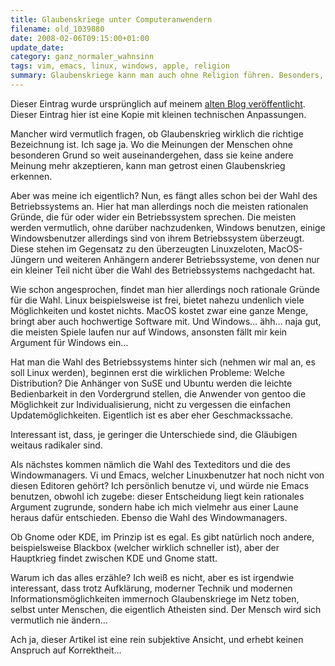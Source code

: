 ```yaml
---
title: Glaubenskriege unter Computeranwendern
filename: old_1039880
date: 2008-02-06T09:15:00+01:00
update_date:
category: ganz_normaler_wahnsinn
tags: vim, emacs, linux, windows, apple, religion
summary: Glaubenskriege kann man auch ohne Religion führen. Besonders, wenn es um Computer geht.
---
```

Dieser Eintrag wurde ursprünglich auf meinem [alten Blog veröffentlicht](https://stu.blogger.de/stories/1039880/). Dieser Eintrag hier ist eine Kopie mit kleinen technischen Anpassungen.

Mancher wird vermutlich fragen, ob Glaubenskrieg wirklich die richtige Bezeichnung ist. Ich sage ja. Wo die Meinungen der Menschen ohne besonderen Grund so weit auseinandergehen, dass sie keine andere Meinung mehr akzeptieren, kann man getrost einen Glaubenskrieg erkennen.

Aber was meine ich eigentlich? Nun, es fängt alles schon bei der Wahl des Betriebssystems an. Hier hat man allerdings noch die meisten rationalen Gründe, die für oder wider ein Betriebssystem sprechen. Die meisten werden vermutlich, ohne darüber nachzudenken, Windows benutzen, einige Windowsbenutzer allerdings sind von ihrem Betriebssystem überzeugt. Diese stehen im Gegensatz zu den überzeugten Linuxzeloten, MacOS-Jüngern und weiteren Anhängern anderer Betriebssysteme, von denen nur ein kleiner Teil nicht über die Wahl des Betriebssystems nachgedacht hat.

Wie schon angesprochen, findet man hier allerdings noch rationale Gründe für die Wahl. Linux beispielsweise ist frei, bietet nahezu undenlich viele Möglichkeiten und kostet nichts. MacOS kostet zwar eine ganze Menge, bringt aber auch hochwertige Software mit. Und Windows… ähh… naja gut, die meisten Spiele laufen nur auf Windows, ansonsten fällt mir kein Argument für Windows ein…

Hat man die Wahl des Betriebssystems hinter sich (nehmen wir mal an, es soll Linux werden), beginnen erst die wirklichen Probleme: Welche Distribution? Die Anhänger von SuSE und Ubuntu werden die leichte Bedienbarkeit in den Vordergrund stellen, die Anwender von gentoo die Möglichkeit zur Individualisierung, nicht zu vergessen die einfachen Updatemöglichkeiten. Eigentlich ist es aber eher Geschmackssache.

Interessant ist, dass, je geringer die Unterschiede sind, die Gläubigen weitaus radikaler sind.

Als nächstes kommen nämlich die Wahl des Texteditors und die des Windowmanagers. Vi und Emacs, welcher Linuxbenutzer hat noch nicht von diesen Editoren gehört? Ich persönlich benutze vi, und würde nie Emacs benutzen, obwohl ich zugebe: dieser Entscheidung liegt kein rationales Argument zugrunde, sondern habe ich mich vielmehr aus einer Laune heraus dafür entschieden. Ebenso die Wahl des Windowmanagers.

Ob Gnome oder KDE, im Prinzip ist es egal. Es gibt natürlich noch andere, beispielsweise Blackbox (welcher wirklich schneller ist), aber der Hauptkrieg findet zwischen KDE und Gnome statt.

Warum ich das alles erzähle? Ich weiß es nicht, aber es ist irgendwie interessant, dass trotz Aufklärung, moderner Technik und modernen Informationsmöglichkeiten immernoch Glaubenskriege im Netz toben, selbst unter Menschen, die eigentlich Atheisten sind. Der Mensch wird sich vermutlich nie ändern…

Ach ja, dieser Artikel ist eine rein subjektive Ansicht, und erhebt keinen Anspruch auf Korrektheit…
